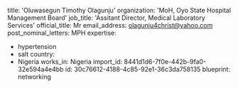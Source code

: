 title: 'Oluwasegun Timothy Olagunju'
organization: 'MoH, Oyo State Hospital Management Board'
job_title: 'Assitant Director, Medical Laboratory Services'
official_title: Mr
email_address: olagunju4christ@yahoo.com
post_nominal_letters: MPH
expertise:
  - hypertension
  - salt
country:
  - Nigeria
works_in: Nigeria
import_id: 8441d1d6-7f0e-442b-9fa0-32e594a4e4bb
id: 30c76612-4188-4c85-92e1-36c3da758135
blueprint: networking
